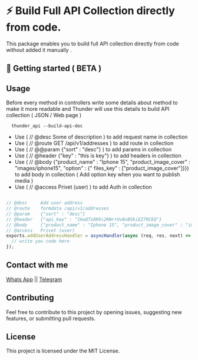 # ⚡ Build Full API Collection directly from code.

This package enables you to build full API collection directly from code without added it manually .

## 🚀 Getting started ( BETA )

## Usage

Before every method in controllers write some details about method to make it more readable
and Thunder will use this details to build API collection ( JSON / Web page )

```
  thunder_api --build-api-doc
```

- Use ( // @desc Some of description ) to add request name in collection
- Use ( // @route GET /api/v1/addresses ) to add route in collection
- Use ( // @@param {"sort" : "desc"} ) to add params in collection
- Use ( // @header {"key" : "this is key"} ) to add headers in collection
- Use ( // @body {"product_name" : "Iphone 15", "product_image_cover" : "images/iphone15", "option" : {"
  files_key" : ["product_image_cover"]}}) to add body in collection ( Add option key when you want to
  publish media )
- Use ( // @access   Privet (user) ) to add Auth in collection

```javascript

// @desc     Add user address
// @route    formdata /api/v1/addresses
// @param    {"sort" : "desc"}
// @header   {"api_key" : "1kwQTz8Kkc2KWrrUvBvBSkiEZ7RCEQ"}
// @body     {"product_name" : "Iphone 15", "product_image_cover" : "images/iphone15", "option" : {"files_key" : ["product_image_cover"]}}
// @access   Privet (user)
exports.addUserAddressHandler = asyncHandler(async (req, res, next) => {
  // write you code here
});
```

Contact with me
---------------

[Whats App](https://wa.me/00972598045064) ||
[Telegram](https://t.me/Abd_Alftah_Al_shanti)

## Contributing

Feel free to contribute to this project by opening issues, suggesting new features, or submitting pull requests.

## License

This project is licensed under the MIT License.